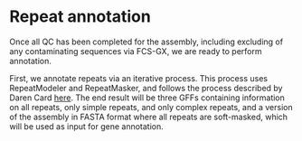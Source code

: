 # Repeat annotation

Once all QC has been completed for the assembly, including excluding of any contaminating sequences via FCS-GX, we are ready to perform annotation.

First, we annotate repeats via an iterative process. This process uses RepeatModeler and RepeatMasker, and follows the process described by Daren Card [here](https://darencard.net/blog/2022-07-09-genome-repeat-annotation/).
The end result will be three GFFs containing information on all repeats, only simple repeats, and only complex repeats, and a version of the assembly in FASTA format where all repeats are soft-masked, which will be used as input for gene annotation. 
